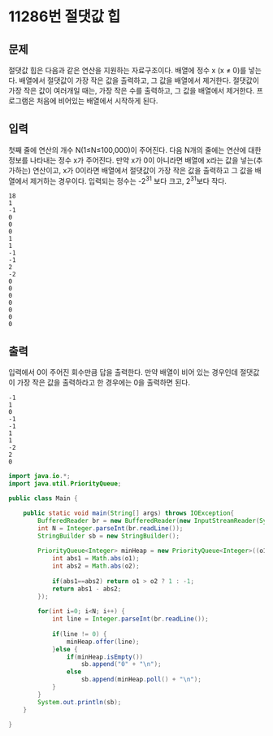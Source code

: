 # 11286번 절댓값 힙

## 문제
절댓값 힙은 다음과 같은 연산을 지원하는 자료구조이다.
배열에 정수 x (x ≠ 0)를 넣는다.
배열에서 절댓값이 가장 작은 값을 출력하고, 그 값을 배열에서 제거한다. 절댓값이 가장 작은 값이 여러개일 때는, 가장 작은 수를 출력하고, 그 값을 배열에서 제거한다.
프로그램은 처음에 비어있는 배열에서 시작하게 된다.
## 입력
첫째 줄에 연산의 개수 N(1≤N≤100,000)이 주어진다. 다음 N개의 줄에는 연산에 대한 정보를 나타내는 정수 x가 주어진다. 만약 x가 0이 아니라면 배열에 x라는 값을 넣는(추가하는) 연산이고, x가 0이라면 배열에서 절댓값이 가장 작은 값을 출력하고 그 값을 배열에서 제거하는 경우이다. 입력되는 정수는 -2<sup>31</sup> 보다 크고, 2<sup>31</sup>보다 작다.
```
18
1
-1
0
0
0
1
1
-1
-1
2
-2
0
0
0
0
0
0
0
```
## 출력
입력에서 0이 주어진 회수만큼 답을 출력한다. 만약 배열이 비어 있는 경우인데 절댓값이 가장 작은 값을 출력하라고 한 경우에는 0을 출력하면 된다.
```
-1
1
0
-1
-1
1
1
-2
2
0
```

```java
import java.io.*;
import java.util.PriorityQueue;

public class Main {

	public static void main(String[] args) throws IOException{
		BufferedReader br = new BufferedReader(new InputStreamReader(System.in));
		int N = Integer.parseInt(br.readLine());
		StringBuilder sb = new StringBuilder();
		
		PriorityQueue<Integer> minHeap = new PriorityQueue<Integer>((o1, o2) ->{
			int abs1 = Math.abs(o1);
			int abs2 = Math.abs(o2);
			
			if(abs1==abs2) return o1 > o2 ? 1 : -1;
			return abs1 - abs2;
		});
		
		for(int i=0; i<N; i++) {
			int line = Integer.parseInt(br.readLine());
			
			if(line != 0) {
				minHeap.offer(line);
			}else {
				if(minHeap.isEmpty())
					sb.append("0" + "\n");
				else
					sb.append(minHeap.poll() + "\n");
			}
		}
		System.out.println(sb);
	}

}


```

